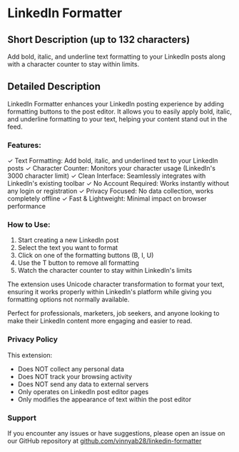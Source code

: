# LinkedIn Formatter

## Short Description (up to 132 characters)

Add bold, italic, and underline text formatting to your LinkedIn posts along with a character counter to stay within limits.

## Detailed Description

LinkedIn Formatter enhances your LinkedIn posting experience by adding formatting buttons to the post editor. It allows you to easily apply bold, italic, and underline formatting to your text, helping your content stand out in the feed.

### Features:

✓ Text Formatting: Add bold, italic, and underlined text to your LinkedIn posts
✓ Character Counter: Monitors your character usage (LinkedIn's 3000 character limit)
✓ Clean Interface: Seamlessly integrates with LinkedIn's existing toolbar
✓ No Account Required: Works instantly without any login or registration
✓ Privacy Focused: No data collection, works completely offline
✓ Fast & Lightweight: Minimal impact on browser performance

### How to Use:

1. Start creating a new LinkedIn post
2. Select the text you want to format
3. Click on one of the formatting buttons (B, I, U)
4. Use the T button to remove all formatting
5. Watch the character counter to stay within LinkedIn's limits

The extension uses Unicode character transformation to format your text, ensuring it works properly within LinkedIn's platform while giving you formatting options not normally available.

Perfect for professionals, marketers, job seekers, and anyone looking to make their LinkedIn content more engaging and easier to read.

### Privacy Policy

This extension:

-   Does NOT collect any personal data
-   Does NOT track your browsing activity
-   Does NOT send any data to external servers
-   Only operates on LinkedIn post editor pages
-   Only modifies the appearance of text within the post editor

### Support

If you encounter any issues or have suggestions, please open an issue on our GitHub repository at [github.com/vinnyab28/linkedin-formatter](https://github.com/vinnyab28/linkedin-formatter)
